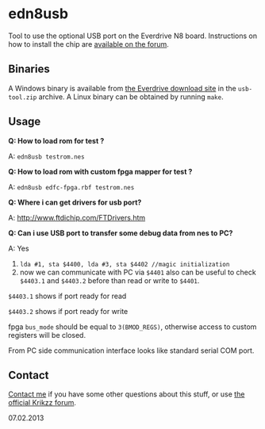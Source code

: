 # edn8usb

Tool to use the optional USB port on the Everdrive N8 board. Instructions on how
to install the chip are [available on the forum](https://krikzz.com/forum/index.php?topic=2003.0).

## Binaries

A Windows binary is available from [the Everdrive download site](https://krikzz.com/pub/support/everdrive-n8/original-series/development/)
in the `usb-tool.zip` archive. A Linux binary can be obtained by running `make`.

## Usage

**Q: How to load rom for test ?**

A: `edn8usb testrom.nes`

**Q: How to load rom with custom fpga mapper for test ?**

A: `edn8usb edfc-fpga.rbf testrom.nes`

**Q: Where i can get drivers for usb port?**

A: http://www.ftdichip.com/FTDrivers.htm

**Q: Can i use USB port to transfer some debug data from nes to PC?**

A: Yes

1. `lda #1, sta $4400, lda #3, sta $4402 //magic initialization`
2. now we can communicate with PC via `$4401`
also can be useful to check `$4403.1` and `$4403.2` before than read or write to `$4401`.

`$4403.1` shows if port ready for read

`$4403.2` shows if port ready for write

fpga `bus_mode` should be equal to `3(BMOD_REGS)`, otherwise access to custom registers will be closed.

From PC side communication interface looks like standard serial COM port.

## Contact

[Contact me](biokrik@gmail.com) if you have some other questions about this stuff,
or use [the official Krikzz forum](http://krikzz.com/forum/).

07.02.2013